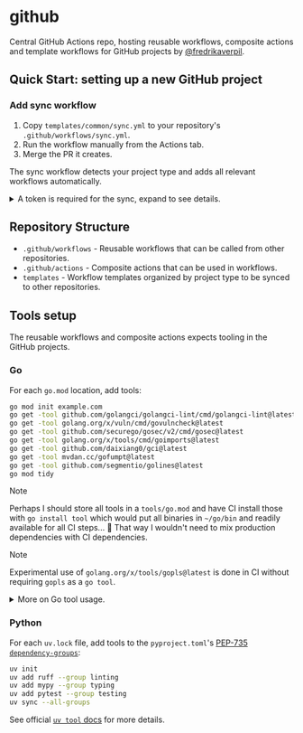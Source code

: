 # github

Central GitHub Actions repo, hosting reusable workflows, composite actions and
template workflows for GitHub projects by
[@fredrikaverpil](https://github.com/fredrikaverpil).

## Quick Start: setting up a new GitHub project

### Add sync workflow

1. Copy `templates/common/sync.yml` to your repository's
   `.github/workflows/sync.yml`.
1. Run the workflow manually from the Actions tab.
1. Merge the PR it creates.

The sync workflow detects your project type and adds all relevant workflows
automatically.

<details>
<summary>A token is required for the sync, expand to see details.</summary>

1. Create a Personal Access Token (PAT) with required permissions:

- Go to GitHub → Settings → Developer settings → Personal access tokens.
- Create a fine-grained token with:
  - "Contents: Read and write" (for commits and releases)
  - "Pull requests: Read and write" (for sync PRs, release PRs)
  - "Metadata: Read-only" (required)
  - "Workflows: Read and write" (for syncing of workflows)
- Set the repository access to include the desired repositories.

1. Add the token, to the GitHub project, as a repository secret:

   - Go to your repository → Settings → Secrets and variables → Actions.
   - Create a new secret named `SYNC_TOKEN` with your token value.

</details>

## Repository Structure

- `.github/workflows` - Reusable workflows that can be called from other
  repositories.
- `.github/actions` - Composite actions that can be used in workflows.
- `templates` - Workflow templates organized by project type to be synced to
  other repositories.

## Tools setup

The reusable workflows and composite actions expects tooling in the GitHub
projects.

### Go

For each `go.mod` location, add tools:

```sh
go mod init example.com
go get -tool github.com/golangci/golangci-lint/cmd/golangci-lint@latest
go get -tool golang.org/x/vuln/cmd/govulncheck@latest
go get -tool github.com/securego/gosec/v2/cmd/gosec@latest
go get -tool golang.org/x/tools/cmd/goimports@latest
go get -tool github.com/daixiang0/gci@latest
go get -tool mvdan.cc/gofumpt@latest
go get -tool github.com/segmentio/golines@latest
go mod tidy
```

> [!NOTE]
>
> Perhaps I should store all tools in a `tools/go.mod` and have CI install those
> with `go install tool` which would put all binaries in `~/go/bin` and readily
> available for all CI steps... 🤔 That way I wouldn't need to mix production
> dependencies with CI dependencies.

> [!NOTE]
>
> Experimental use of `golang.org/x/tools/gopls@latest` is done in CI without
> requiring `gopls` as a `go tool`.

<details>
<summary>More on Go tool usage.</summary>

```sh
# Initialize a go.tool.mod modfile
$ go mod init -modfile=go.tool.mod example.com

# Add a tool to the module
$ go get -tool -modfile=go.tool.mod golang.org/x/vuln/cmd/govulncheck

# Run the tool from the command line
$ go tool -modfile=go.tool.mod govulncheck

# List all tools added to the module
$ go list -modfile=go.tool.mod tool

# Install all tools into ~/go/bin
$ go install -modfile=go.tool.mod tool

# Verify the integrity of the tool dependencies
$ go mod verify -modfile=go.tool.mod

# Upgrade or downgrade a tool to a specific version
$ go get -tool -modfile=go.tool.mod golang.org/x/vuln/cmd/govulncheck@v1.1.2

# Upgrade all tools to their latest version
$ go get -modfile=go.tool.mod tool

# Remove a tool from the module
$ go get -tool -modfile=go.tool.mod golang.org/x/vuln/cmd/govulncheck@none
```

</details>

### Python

For each `uv.lock` file, add tools to the `pyproject.toml`'s
[PEP-735 `dependency-groups`](https://peps.python.org/pep-0735/):

```sh
uv init
uv add ruff --group linting
uv add mypy --group typing
uv add pytest --group testing
uv sync --all-groups
```

See official [`uv tool` docs](https://docs.astral.sh/uv/concepts/tools/) for
more details.
